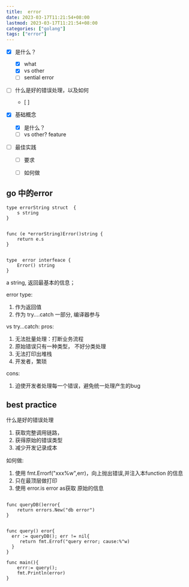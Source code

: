 ```yaml
---
title:  error
date: 2023-03-17T11:21:54+08:00
lastmod: 2023-03-17T11:21:54+08:00
categories: ["golang"]
tags: ["error"]
---
```



- [x] 是什么？
	- [x] what
	- [x] vs other
	- [ ] sential error 
- [ ] 什么是好的错误处理，以及如何  
	- [ ] 



- [x] 基础概念
	- [x] 是什么？
	- [ ] vs other? feature 

- [ ]  最佳实践
	- [ ] 要求 
	- [ ] 如何做







## go 中的error 

```
type errorString struct  {
	s string 
}


func (e *errorString)Error()string {
	return e.s
}


type  error interfeace {
	Error() string 
}

```
a string, 返回最基本的信息； 



error type:

1.  作为返回值
2.  作为 try....catch 一部分, 编译器参与 



vs  try...catch:
pros:
1. 无法批量处理：打断业务流程
2. 原始错误只有一种类型， 不好分类处理
3.  无法打印出堆栈 
4. 开发者，繁琐 

cons:
1. 迫使开发者处理每一个错误，避免统一处理产生的bug
## best practice

什么是好的错误处理 
1. 获取完整调用链路，
2.  获得原始的错误类型  
3. 减少开发记录成本 


如何做:
1. 使用 fmt.Errorf("xxx%w",err)，向上抛出错误,并注入本function 的信息  
2. 只在最顶层做打印  
3. 使用 error.is error as获取 原始的信息 


```

func queryDB()error{
	return errors.New("db error")
}


func query() eror{
  err := queryDB(); err != nil{
	 return fmt.Errof("query error; cause:%"w)
  }
}

func main(){
	errr:= query();
	fmt.Println(error)
}

```
